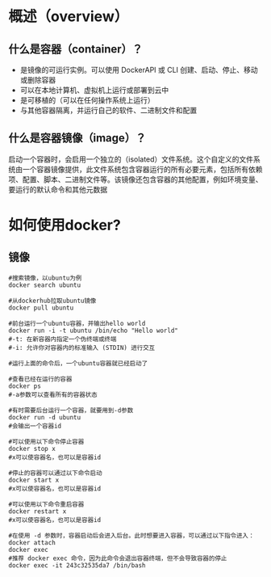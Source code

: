 # 概述（overview）
## 什么是容器（container）？
- 是镜像的可运行实例。可以使用 DockerAPI 或 CLI 创建、启动、停止、移动或删除容器
- 可以在本地计算机、虚拟机上运行或部署到云中
- 是可移植的（可以在任何操作系统上运行）
- 与其他容器隔离，并运行自己的软件、二进制文件和配置
## 什么是容器镜像（image）？
启动一个容器时，会启用一个独立的（isolated）文件系统。这个自定义的文件系统由一个容器镜像提供，此文件系统包含容器运行的所有必要元素，包括所有依赖项、配置、脚本、二进制文件等。该镜像还包含容器的其他配置，例如环境变量、要运行的默认命令和其他元数据
# 如何使用docker?
## 镜像
```shell
#搜索镜像，以ubuntu为例
docker search ubuntu

#从dockerhub拉取ubuntu镜像
docker pull ubuntu

#前台运行一个ubuntu容器，并输出hello world
docker run -i -t ubuntu /bin/echo "Hello world"
#-t: 在新容器内指定一个伪终端或终端
#-i: 允许你对容器内的标准输入 (STDIN) 进行交互

#运行上面的命令后，一个ubuntu容器就已经启动了

#查看已经在运行的容器
docker ps
#-a参数可以查看所有的容器状态

#有时需要后台运行一个容器，就要用到-d参数
docker run -d ubuntu
#会输出一个容器id

#可以使用以下命令停止容器
docker stop x
#x可以使容器名，也可以是容器id

#停止的容器可以通过以下命令启动
docker start x
#x可以使容器名，也可以是容器id

#可以使用以下命令重启容器
docker restart x
#x可以使容器名，也可以是容器id

#在使用 -d 参数时，容器启动后会进入后台。此时想要进入容器，可以通过以下指令进入：
docker attach
docker exec
#推荐 docker exec 命令，因为此命令会退出容器终端，但不会导致容器的停止
docker exec -it 243c32535da7 /bin/bash
```